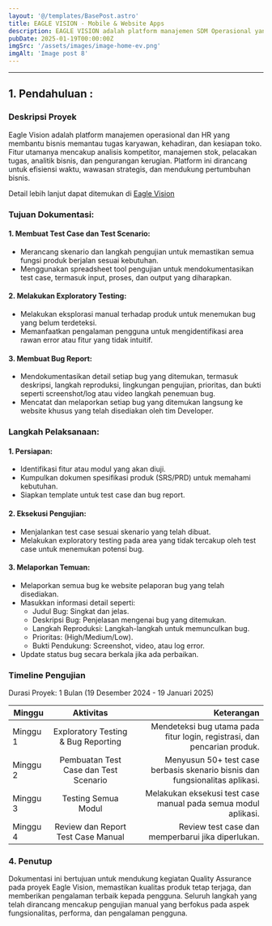 ```yaml
---
layout: '@/templates/BasePost.astro'
title: EAGLE VISION - Mobile & Website Apps
description: EAGLE VISION adalah platform manajemen SDM Operasional yang memungkinkan pengguna untuk mengatur semua aktivitas dan mencatat bisnis model.
pubDate: 2025-01-19T00:00:00Z
imgSrc: '/assets/images/image-home-ev.png'
imgAlt: 'Image post 8'
---
```


---

## 1. Pendahuluan : 

### Deskripsi Proyek

Eagle Vision adalah platform manajemen operasional dan HR yang membantu bisnis memantau tugas karyawan, kehadiran, dan kesiapan toko. Fitur utamanya mencakup analisis kompetitor, manajemen stok, pelacakan tugas, analitik bisnis, dan pengurangan kerugian. Platform ini dirancang untuk efisiensi waktu, wawasan strategis, dan mendukung pertumbuhan bisnis.

Detail lebih lanjut dapat ditemukan di
[Eagle Vision](https://ev.layana.dev/home2 "Eagle Vision")

### Tujuan Dokumentasi:

#### 1. Membuat Test Case dan Test Scenario:
- Merancang skenario dan langkah pengujian untuk memastikan semua fungsi produk berjalan sesuai kebutuhan.
- Menggunakan spreadsheet tool pengujian untuk mendokumentasikan test case, termasuk input, proses, dan output yang diharapkan.

#### 2. Melakukan Exploratory Testing:
- Melakukan eksplorasi manual terhadap produk untuk menemukan bug yang belum terdeteksi.
- Memanfaatkan pengalaman pengguna untuk mengidentifikasi area rawan error atau fitur yang tidak intuitif.

#### 3. Membuat Bug Report:
- Mendokumentasikan detail setiap bug yang ditemukan, termasuk deskripsi, langkah reproduksi, lingkungan pengujian, prioritas, dan bukti seperti screenshot/log atau video langkah penemuan bug.
- Mencatat dan melaporkan setiap bug yang ditemukan langsung ke website khusus yang telah disediakan oleh tim Developer.

### Langkah Pelaksanaan:

#### 1. Persiapan:
- Identifikasi fitur atau modul yang akan diuji.
- Kumpulkan dokumen spesifikasi produk (SRS/PRD) untuk memahami kebutuhan.
- Siapkan template untuk test case dan bug report.

#### 2. Eksekusi Pengujian:
- Menjalankan test case sesuai skenario yang telah dibuat.
- Melakukan exploratory testing pada area yang tidak tercakup oleh test case untuk menemukan potensi bug.

#### 3. Melaporkan Temuan:
- Melaporkan semua bug ke website pelaporan bug yang telah disediakan.
- Masukkan informasi detail seperti:
  - Judul Bug: Singkat dan jelas.
  - Deskripsi Bug: Penjelasan mengenai bug yang ditemukan.
  - Langkah Reproduksi: Langkah-langkah untuk memunculkan bug.
  - Prioritas: (High/Medium/Low).
  - Bukti Pendukung: Screenshot, video, atau log error.
- Update status bug secara berkala jika ada perbaikan.

### Timeline Pengujian

Durasi Proyek: 1 Bulan (19 Desember 2024 - 19 Januari 2025)

| Minggu        |      Aktivitas                                                   | Keterangan |
| ------------- | :--------------------------------------------------------------: | -----------------------------------------------------------------------------: |
| Minggu 1      | Exploratory Testing & Bug Reporting	                             | Mendeteksi bug utama pada fitur login, registrasi, dan pencarian produk.       |
| Minggu 2      | Pembuatan Test Case dan Test Scenario	                           | Menyusun 50+ test case berbasis skenario bisnis dan fungsionalitas aplikasi.   |
| Minggu 3	    | Testing Semua Modul                                              | Melakukan eksekusi test case manual pada semua modul aplikasi.                 |
| Minggu 4	    | Review dan Report Test Case Manual                               | Review test case dan memperbarui jika diperlukan.                              |

### 4. Penutup
Dokumentasi ini bertujuan untuk mendukung kegiatan Quality Assurance pada proyek Eagle Vision, memastikan kualitas produk tetap terjaga, dan memberikan pengalaman terbaik kepada pengguna. Seluruh langkah yang telah dirancang mencakup pengujian manual yang berfokus pada aspek fungsionalitas, performa, dan pengalaman pengguna.